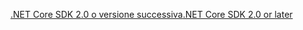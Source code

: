 [<span data-ttu-id="14486-101">.NET Core SDK 2.0 o versione successiva</span><span class="sxs-lookup"><span data-stu-id="14486-101">.NET Core SDK 2.0 or later</span></span>](https://www.microsoft.com/net/download)
